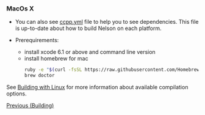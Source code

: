 ### MacOs X

- You can also see [ccpp.yml](https://github.com/nelson-lang/nelson/blob/master/.github/workflows/ccpp.yml) file to help you to see dependencies. This file is up-to-date about how to build Nelson on each platform.

- Prerequirements:

  - install xcode 6.1 or above and command line version
  - install homebrew for mac
    ```bash
    ruby -e "$(curl -fsSL https://raw.githubusercontent.com/Homebrew/install/master/install)"
    brew doctor
    ```

See [Building with Linux](BUILDING_Linux.md) for more information about available compilation options.

[Previous (Building)](BUILDING.md)
